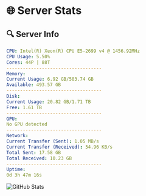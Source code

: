 # 🌐 Server Stats
## 🔍 Server Info
```yaml
CPU: Intel(R) Xeon(R) CPU E5-2699 v4 @ 1456.92MHz
CPU Usage: 5.50%
Cores: 44P | 88T
-----------------------------------
Memory:
Current Usage: 6.92 GB/503.74 GB
Available: 493.57 GB
-----------------------------------
Disk:
Current Usage: 20.82 GB/1.71 TB
Free: 1.61 TB
-----------------------------------
GPU:
No GPU detected
-----------------------------------
Network:
Current Transfer (Sent): 1.05 MB/s
Current Transfer (Received): 54.96 KB/s
Total Sent: 17.58 GB
Total Received: 10.23 GB
-----------------------------------
Uptime:
0d 3h 47m 16s
```
![GitHub Stats](https://img.shields.io/badge/Updated-2025-04-19_20:56:04-blue)